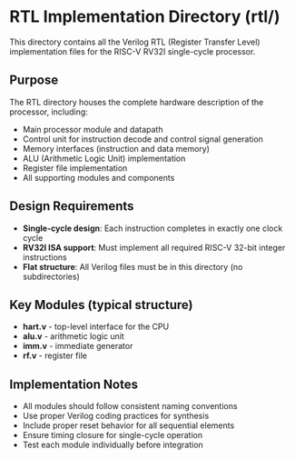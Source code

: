 # RTL Implementation Directory (rtl/)

This directory contains all the Verilog RTL (Register Transfer Level) implementation files for the RISC-V RV32I single-cycle processor.

## Purpose

The RTL directory houses the complete hardware description of the processor, including:
- Main processor module and datapath
- Control unit for instruction decode and control signal generation
- Memory interfaces (instruction and data memory)
- ALU (Arithmetic Logic Unit) implementation
- Register file implementation
- All supporting modules and components

## Design Requirements

- **Single-cycle design**: Each instruction completes in exactly one clock cycle
- **RV32I ISA support**: Must implement all required RISC-V 32-bit integer instructions
- **Flat structure**: All Verilog files must be in this directory (no subdirectories)

## Key Modules (typical structure)

- **hart.v** - top-level interface for the CPU
- **alu.v** - arithmetic logic unit
- **imm.v** - immediate generator
- **rf.v** - register file

## Implementation Notes

- All modules should follow consistent naming conventions
- Use proper Verilog coding practices for synthesis
- Include proper reset behavior for all sequential elements
- Ensure timing closure for single-cycle operation
- Test each module individually before integration
